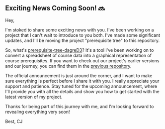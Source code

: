 ## **Exciting News Coming Soon! 🔜**

Hey,

I'm stoked to share some exciting news with you. I've been working on a project that I can't wait to introduce to you both. I've made some significant updates, and I'll be moving the project "prerequisite tree" to this repository.

So, what's [prerequisite-tree-dagreD3](https://github.com/AppleBoiy/prerequisite-tree-dagreD3)? It's a tool I've been working on to convert a spreadsheet of course data into a graphical representation of course prerequisites. If you want to check out our project's earlier versions and our journey, you can find them in the [previous repository](https://github.com/AppleBoiy/prerequisite-tree-dagreD3).

The official announcement is just around the corner, and I want to make sure everything is perfect before I share it with you. I really appreciate your support and patience. Stay tuned for the upcoming announcement, where I'll provide you with all the details and show you how to get started with the latest version of my project.

Thanks for being part of this journey with me, and I'm looking forward to revealing everything very soon!

Best,
CJ
